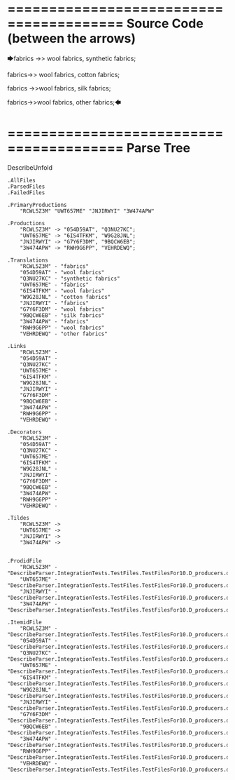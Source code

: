 ========================================
Source Code (between the arrows)
========================================

🡆fabrics ->> wool fabrics,
	synthetic fabrics;

fabrics->> wool fabrics,
	cotton fabrics;

fabrics ->>wool fabrics,
	silk fabrics;

fabrics->>wool fabrics,
	other fabrics;🡄

========================================
Parse Tree
========================================
DescribeUnfold

    .AllFiles
    .ParsedFiles
    .FailedFiles

    .PrimaryProductions
        "RCWL5Z3M" "UWT657ME" "JNJIRWYI" "3W474APW" 

    .Productions
        "RCWL5Z3M" -> "054D59AT", "Q3NU27KC";
        "UWT657ME" -> "6IS4TFKM", "W9G28JNL";
        "JNJIRWYI" -> "G7Y6F3DM", "9BQCW6EB";
        "3W474APW" -> "RWH9G6PP", "VEHRDEWQ";

    .Translations
        "RCWL5Z3M" - "fabrics"
        "054D59AT" - "wool fabrics"
        "Q3NU27KC" - "synthetic fabrics"
        "UWT657ME" - "fabrics"
        "6IS4TFKM" - "wool fabrics"
        "W9G28JNL" - "cotton fabrics"
        "JNJIRWYI" - "fabrics"
        "G7Y6F3DM" - "wool fabrics"
        "9BQCW6EB" - "silk fabrics"
        "3W474APW" - "fabrics"
        "RWH9G6PP" - "wool fabrics"
        "VEHRDEWQ" - "other fabrics"

    .Links
        "RCWL5Z3M" - 
        "054D59AT" - 
        "Q3NU27KC" - 
        "UWT657ME" - 
        "6IS4TFKM" - 
        "W9G28JNL" - 
        "JNJIRWYI" - 
        "G7Y6F3DM" - 
        "9BQCW6EB" - 
        "3W474APW" - 
        "RWH9G6PP" - 
        "VEHRDEWQ" - 

    .Decorators
        "RCWL5Z3M" - 
        "054D59AT" - 
        "Q3NU27KC" - 
        "UWT657ME" - 
        "6IS4TFKM" - 
        "W9G28JNL" - 
        "JNJIRWYI" - 
        "G7Y6F3DM" - 
        "9BQCW6EB" - 
        "3W474APW" - 
        "RWH9G6PP" - 
        "VEHRDEWQ" - 

    .Tildes
        "RCWL5Z3M" -> 
        "UWT657ME" -> 
        "JNJIRWYI" -> 
        "3W474APW" -> 


    .ProdidFile
        "RCWL5Z3M" - "DescribeParser.IntegrationTests.TestFiles.TestFilesFor10.D_producers.ds"
        "UWT657ME" - "DescribeParser.IntegrationTests.TestFiles.TestFilesFor10.D_producers.ds"
        "JNJIRWYI" - "DescribeParser.IntegrationTests.TestFiles.TestFilesFor10.D_producers.ds"
        "3W474APW" - "DescribeParser.IntegrationTests.TestFiles.TestFilesFor10.D_producers.ds"

    .ItemidFile
        "RCWL5Z3M" - "DescribeParser.IntegrationTests.TestFiles.TestFilesFor10.D_producers.ds"
        "054D59AT" - "DescribeParser.IntegrationTests.TestFiles.TestFilesFor10.D_producers.ds"
        "Q3NU27KC" - "DescribeParser.IntegrationTests.TestFiles.TestFilesFor10.D_producers.ds"
        "UWT657ME" - "DescribeParser.IntegrationTests.TestFiles.TestFilesFor10.D_producers.ds"
        "6IS4TFKM" - "DescribeParser.IntegrationTests.TestFiles.TestFilesFor10.D_producers.ds"
        "W9G28JNL" - "DescribeParser.IntegrationTests.TestFiles.TestFilesFor10.D_producers.ds"
        "JNJIRWYI" - "DescribeParser.IntegrationTests.TestFiles.TestFilesFor10.D_producers.ds"
        "G7Y6F3DM" - "DescribeParser.IntegrationTests.TestFiles.TestFilesFor10.D_producers.ds"
        "9BQCW6EB" - "DescribeParser.IntegrationTests.TestFiles.TestFilesFor10.D_producers.ds"
        "3W474APW" - "DescribeParser.IntegrationTests.TestFiles.TestFilesFor10.D_producers.ds"
        "RWH9G6PP" - "DescribeParser.IntegrationTests.TestFiles.TestFilesFor10.D_producers.ds"
        "VEHRDEWQ" - "DescribeParser.IntegrationTests.TestFiles.TestFilesFor10.D_producers.ds"

